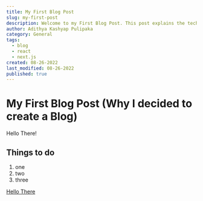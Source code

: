```yaml
---
title: My First Blog Post
slug: my-first-post
description: Welcome to my First Blog Post. This post explains the tech stack that I used to build this blog and some of the decisions I made to pick certain things over others.
author: Adithya Kashyap Pulipaka
category: General
tags:
  - blog
  - react
  - next.js
created: 08-26-2022
last_modified: 08-26-2022
published: true
---
```


# My First Blog Post (Why I decided to create a Blog)

Hello There!

## Things to do

1. one
2. two
3. three

[Hello There](http://www.google.com)
